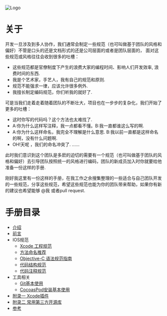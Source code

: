  ![Logo](https://github.com/roycms/IosCodeSpecification/blob/master/logo.png)
# 关于
开发一旦涉及到多人协作，我们通常会制定一些规范（也可叫做基于团队的风格和偏好）不管是口头的还是文档形式的还是公司层面的或者是团队层面的，
面对这些规范或风格往往会收到很多的吐槽：
 * 这些规范都是官僚制度下产生的浪费大家的编程时间、影响人们开发效率, 浪费时间的东西.
 * 我是个艺术家，手艺人，我有自己的规范和原则.
 * 规范不能强求一律，应该允许很多例外.
 * 我擅长制定编码规范，你们听我的就好了.
 
可是当我们走着走着随着团队的不断壮大，项目也在一步步的复杂化，我们开始了更多的吐槽：
 * 这时你写的代码吗？这个方法也太难找了.
 * A:你为什么这样写注释，我一点都看不懂。B:我一直都谁这么写的啊.
 * A:你为什么这样命名，我完全不理解是什么意思. B:我以前一直都是这样命名的啊，没有什么问题啊.
 * OH!天呢 ，我们的命名冲突了.
 ......

此时我们意识到这个团队是多麽的迫切的需要有一个规范（也可叫做基于团队的风格和偏好）去引导团队按照统一的风格进行编码，团队的新成员加入时你就要给他准备一份这样的手册.

刚好我这里有一份这样的手册，在我工作之余搜集整理的一些适合与自己团队开发的一些规范，分享这些规范，希望这些规范也能为你的团队带来帮助，如果你有新的建议也希望能够 @我 或者pull request.

# 手册目录

* [介绍](#introduce.md)
* [前言](why.md)
* IOS规范
    * [Xcode 工程规范](xcode-project.md)
    * [方法命名推荐](naming-methods.md)
    * [Objective-C 语法规范指南](objective-c-style-guide.md)
    * [代码结构规范](code-structure.md)
    * [代码注释规范](code-comments.md)
* 工具相关
    * [Git基本使用](git-basic.md)
    * [CocoasPod安装基本使用](cocoasPod-basic.md)
* [附录一 Xcode插件](Xcode_Plugins.md)
* [附录二 常用第三方开源库](Third_Party_Library.md)
* [参考](Reference.md)
